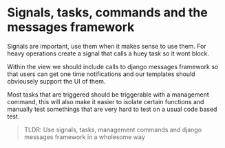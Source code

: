 # Signals, tasks, commands and the messages framework

Signals are important, use them when it makes sense to use them. For heavy operations create a signal that calls a huey task so it wont block.

Within the view we should include calls to django messages framework so that users can get one time notifications and our templates should obviousely support the UI of them.

Most tasks that are triggered should be triggerable with a management command, this will also make it easier to isolate certain functions and manually test somethings that are very hard to test on a usual code based test.

> TLDR: Use signals, tasks, management commands and django messages framework in a wholesome way